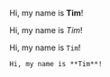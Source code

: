 Hi, my name is **Tim**!

Hi, my name is _Tim_!

Hi, my name is `Tim`!

```
Hi, my name is **Tim**!
```